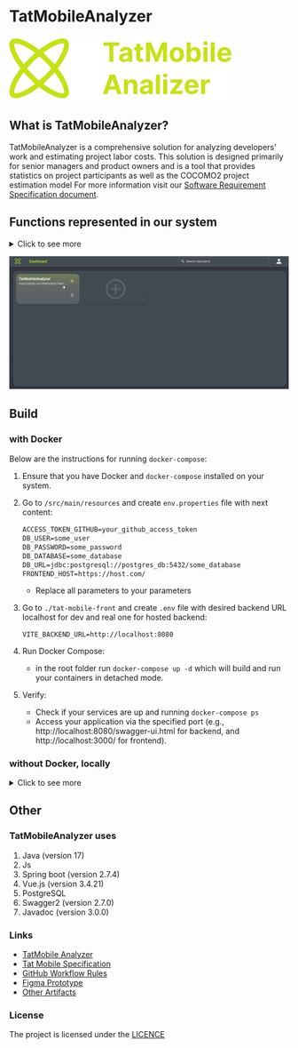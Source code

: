 # TatMobileAnalyzer

![Logo](https://github.com/NikRam822/TatMobileAnalyzer/blob/master/docs/media/Logo.svg)

## What is TatMobileAnalyzer?

TatMobileAnalyzer is a comprehensive solution for analyzing developers' work and estimating project labor costs. This solution is designed primarily for senior managers and product owners and is a tool that provides statistics on project participants as well as the COCOMO2 project estimation model
For more information visit our [Software Requirement Specification document](docs/SPECIFICATION.md).

## Functions represented in our system

<details>
<summary>Click to see more</summary>

The following features are currently available:

### Analyzing developer contributions to the project:

Analyze all commits by project contributors. Based on the analyzed commits, an objective picture of the repository for the selected period for each contributor is obtained. There is information about who wrote how many lines, how many lines got into the repository, how many lines are not used in the repository and what percentage of useful lines the contributor writes.


### Calculating the cost of a project based on COCOMO 2:

The project provides the ability to estimate project labor costs based on the COCOMO 2 model. This model allows you to estimate the planned cost of the project, the planned effort, the timeframe and the number of developers.
</details>

![demo](docs/media/analyze_demo.gif)

## Build

### with Docker

Below are the instructions for running `docker-compose`:

1. Ensure that you have Docker and `docker-compose` installed on your system.

2. Go to `/src/main/resources` and create `env.properties` file with next content:

   ```text
   ACCESS_TOKEN_GITHUB=your_github_access_token
   DB_USER=some_user
   DB_PASSWORD=some_password
   DB_DATABASE=some_database
   DB_URL=jdbc:postgresql://postgres_db:5432/some_database
   FRONTEND_HOST=https://host.com/
   ```

   - Replace all parameters to your parameters

3. Go to `./tat-mobile-front` and create `.env` file with desired backend URL localhost for dev and real one for hosted backend:

   ```text
   VITE_BACKEND_URL=http://localhost:8080
   ```

4. Run Docker Compose:

   - in the root folder run `docker-compose up -d` which will build and run your containers in detached mode.

5. Verify:
   - Check if your services are up and running `docker-compose ps`
   - Access your application via the specified port (e.g., http://localhost:8080/swagger-ui.html for backend,
     and http://localhost:3000/ for frontend).

### without Docker, locally

<details>
<summary>Click to see more</summary>

1. Ensure that you have `jdk-17` with `maven` for building projects, `npm` and
   latest `postgres` database installed on your system.
2. Create two `.env` files:
   - In the root folder cre~~~~ate `.env` file with next content:
   ```text
   ACCESS_TOKEN_GITHUB=<your_github_access_token>
   DB_USER=some_user
   DB_PASSWORD=some_password
   DB_DATABASE=some_database
   DB_URL=jdbc:postgresql://localhost:5432/some_database
   FRONTEND_HOST=http://localhost:3000/
   ```
   - Replace `<your_github_access_token>` to your github access token. `DB_USER`, `DB_PASSWORD`,
     `DB_DATABASE`, and `DB_URL` should be real one and relevant for your `postgres` database.
     Note! The database should be created before running the backend. `FRONTEND_HOST` should be replaced with the address of your frontend.
   - Go to `./tat-mobile-front` and create `.env` file with next content:
   ```text
   VUE_APP_HOST_ADDRESS=http://localhost:8080/patch/statistic
   ```
3. Build jar file `mvn clean package`. The builder will generate jar file in target directory:
   `target/TatMobileAnalyzer-0.0.1-SNAPSHOT.jar`
4. Go to target `cd target` and run backend `java -jar TatMobileAnalyzer-0.0.1-SNAPSHOT.jar`.
5. The backend will be available by this link `http://localhost:8080/swagger-ui.html`.
6. Run `cd tat-mobile-front && npm install`. It will download all dependencies.
7. Start frontend `npm run dev`. The website will be available by this link `http://localhost:3000`.
</details>

## Other

### TatMobileAnalyzer uses

1. Java (version 17)
2. Js
3. Spring boot (version 2.7.4)
4. Vue.js (version 3.4.21)
5. PostgreSQL
6. Swagger2 (version 2.7.0)
7. Javadoc (version 3.0.0)

### Links

- [TatMobile Analyzer](http://178.154.240.54:3000/)
- [Tat Mobile Specification](docs/SPECIFICATION.md)
- [GitHub Workflow Rules](docs/WORKFLOW.md)
- [Figma Prototype](https://www.figma.com/file/OE0pQL3mn4wlcng6o10AK3/ServiceDesign?type=design&node-id=264%3A1251&mode=design&t=XG83iR2C8fcI6gXF-1)
- [Other Artifacts](https://drive.google.com/drive/folders/1RKxz5tozCQmqkwWamR1bCjz847XtSwqx?usp=sharing)

### License

The project is licensed under the [LICENCE](https://github.com/NikRam822/TatMobileAnalyzer/blob/master/LICENCE)
